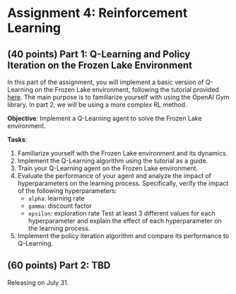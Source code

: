 # Assignment 4: Reinforcement Learning

## (40 points) Part 1: Q-Learning and Policy Iteration on the Frozen Lake Environment

In this part of the assignment, you will implement a basic version of Q-Learning on the Frozen Lake environment, following the tutorial provided [here](https://gymnasium.farama.org/tutorials/training_agents/FrozenLake_tuto/).
The main purpose is to familiarize yourself with using the OpenAI Gym library. In part 2, we will be using a more complex RL method.

**Objective**: Implement a Q-Learning agent to solve the Frozen Lake environment.

**Tasks**:

1. Familiarize yourself with the Frozen Lake environment and its dynamics.
2. Implement the Q-Learning algorithm using the tutorial as a guide.
3. Train your Q-Learning agent on the Frozen Lake environment.
4. Evaluate the performance of your agent and analyze the impact of hyperparameters on the learning process. Specifically, verify the impact of the following hyperparameters:
    - `alpha`: learning rate
    - `gamma`: discount factor
    - `epsilon`: exploration rate
    Test at least 3 different values for each hyperparameter and explain the effect of each hyperparameter on the learning process.
5. Implement the policy iteration algorithm and compare its performance to Q-Learning.

## (60 points) Part 2: TBD

Releasing on July 31.